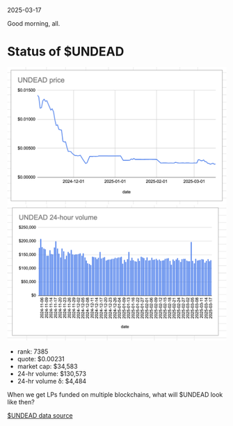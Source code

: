 2025-03-17

Good morning, all.

# Status of $UNDEAD

![$UNDEAD rank](imgs/01a-rank.png)
![$UNDEAD quote](imgs/01b-quote.png)
![$UNDEAD market captalization](imgs/01c-cap.png)
![$UNDEAD 24-hour volume](imgs/01d-vol.png)

* rank: 7385
* quote: $0.00231
* market cap: $34,583
* 24-hr volume: $130,573
* 24-hr volume δ: $4,484

When we get LPs funded on multiple blockchains, what will $UNDEAD look like then?

[$UNDEAD data source](https://www.coingecko.com/en/coins/undead-blocks)
